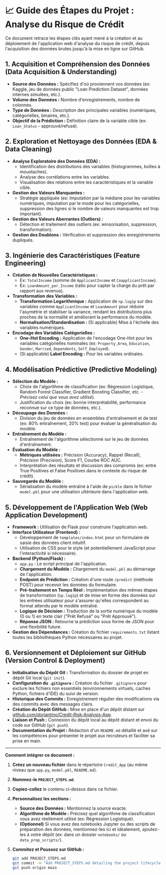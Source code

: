 # 📈 Guide des Étapes du Projet : Analyse du Risque de Crédit

Ce document retrace les étapes clés ayant mené à la création et au déploiement de l'application web d'analyse du risque de crédit, depuis l'acquisition des données brutes jusqu'à la mise en ligne sur GitHub.

## 1. Acquisition et Compréhension des Données (Data Acquisition & Understanding)

* **Source des Données :** Spécifiez d'où proviennent vos données (ex: Kaggle, jeu de données public "Loan Prediction Dataset", données internes simulées, etc.).
* **Volume des Données :** Nombre d'enregistrements, nombre de colonnes.
* **Type de Données :** Description des principales variables (numériques, catégorielles, binaires, etc.).
* **Objectif de la Prédiction :** Définition claire de la variable cible (ex: `Loan_Status` - approuvé/refusé).

## 2. Exploration et Nettoyage des Données (EDA & Data Cleaning)

* **Analyse Exploratoire des Données (EDA) :**
    * Identification des distributions des variables (histogrammes, boîtes à moustaches).
    * Analyse des corrélations entre les variables.
    * Visualisation des relations entre les caractéristiques et la variable cible.
* **Gestion des Valeurs Manquantes :**
    * Stratégie appliquée (ex: Imputation par la médiane pour les variables numériques, imputation par le mode pour les catégorielles, suppression des lignes si le nombre de valeurs manquantes est trop important).
* **Gestion des Valeurs Aberrantes (Outliers) :**
    * Détection et traitement des outliers (ex: winsorisation, suppression, transformation).
* **Gestion des Doublons :** Vérification et suppression des enregistrements dupliqués.

## 3. Ingénierie des Caractéristiques (Feature Engineering)

* **Création de Nouvelles Caractéristiques :**
    * Ex: `TotalIncome` (somme de `ApplicantIncome` et `CoapplicantIncome`).
    * Ex: `LoanAmount_per_Income` (ratio pour capter la charge du prêt par rapport aux revenus).
* **Transformation des Variables :**
    * **Transformation Logarithmique :** Application de `np.log1p` sur des variables comme `ApplicantIncome` et `LoanAmount` pour réduire l'asymétrie et stabiliser la variance, rendant les distributions plus proches de la normalité et améliorant la performance du modèle.
    * **Normalisation/Standardisation :** (Si applicable) Mise à l'échelle des variables numériques.
* **Encodage des Variables Catégorielles :**
    * **One-Hot Encoding :** Application de l'encodage One-Hot pour les variables catégorielles nominales (ex: `Property_Area`, `Education`, `Gender`, `Married`, `Dependents`, `Self_Employed`).
    * (Si applicable) **Label Encoding :** Pour les variables ordinales.

## 4. Modélisation Prédictive (Predictive Modeling)

* **Sélection du Modèle :**
    * Choix de l'algorithme de classification (ex: Régression Logistique, Random Forest Classifier, Gradient Boosting Classifier, etc. - *Précisez celui que vous avez utilisé*).
    * Justification du choix (ex: bonne interprétabilité, performance reconnue sur ce type de données, etc.).
* **Découpage des Données :**
    * Division du jeu de données en ensembles d'entraînement et de test (ex: 80% entraînement, 20% test) pour évaluer la généralisation du modèle.
* **Entraînement du Modèle :**
    * Entraînement de l'algorithme sélectionné sur le jeu de données d'entraînement.
* **Évaluation du Modèle :**
    * **Métriques utilisées :** Précision (Accuracy), Rappel (Recall), Précision (Precision), Score F1, Courbe ROC AUC.
    * Interprétation des résultats et discussion des compromis (ex: entre True Positives et False Positives dans le contexte du risque de crédit).
* **Sauvegarde du Modèle :**
    * Sérialisation du modèle entraîné à l'aide de `pickle` dans le fichier `model.pkl` pour une utilisation ultérieure dans l'application web.

## 5. Développement de l'Application Web (Web Application Development)

* **Framework :** Utilisation de Flask pour construire l'application web.
* **Interface Utilisateur (Frontend) :**
    * Développement de `templates/index.html` pour un formulaire de saisie des données client intuitif.
    * Utilisation de CSS pour le style (et potentiellement JavaScript pour l'interactivité si nécessaire).
* **Backend (Python/Flask) :**
    * `app.py` : Le script principal de l'application.
    * **Chargement du Modèle :** Chargement du `model.pkl` au démarrage de l'application.
    * **Endpoint de Prédiction :** Création d'une route `/predict` (méthode POST) pour recevoir les données du formulaire.
    * **Pré-traitement en Temps Réel :** Implémentation des mêmes étapes de transformation (`np.log1p`) et de mise en forme des données sur les entrées utilisateur pour s'assurer qu'elles correspondent au format attendu par le modèle entraîné.
    * **Logique de Décision :** Traduction de la sortie numérique du modèle (0 ou 1) en texte clair ("Prêt Refusé" ou "Prêt Approuvé").
    * **Réponse JSON :** Retourne la prédiction sous forme de JSON pour une flexibilité future.
* **Gestion des Dépendances :** Création du fichier `requirements.txt` listant toutes les bibliothèques Python nécessaires au projet.

## 6. Versionnement et Déploiement sur GitHub (Version Control & Deployment)

* **Initialisation du Dépôt Git :** Transformation du dossier de projet en dépôt Git local (`git init`).
* **Configuration du `.gitignore` :** Création du fichier `.gitignore` pour exclure les fichiers non essentiels (environnements virtuels, caches Python, fichiers d'IDE) du suivi de version.
* **Historique des Commits :** Enregistrement régulier des modifications via des commits avec des messages clairs.
* **Création du Dépôt GitHub :** Mise en place d'un dépôt distant sur [github.com/doriantino/Credit-Risk-Analysis-App](https://github.com/doriantino/Credit-Risk-Analysis-App).
* **Liaison et Push :** Connexion du dépôt local au dépôt distant et envoi du code sur GitHub (`git push`).
* **Documentation du Projet :** Rédaction d'un `README.md` détaillé et axé sur les compétences pour présenter le projet aux recruteurs et faciliter sa prise en main.

---

**Comment intégrer ce document :**

1.  **Créez un nouveau fichier** dans le répertoire `Credit_App` (au même niveau que `app.py`, `model.pkl`, `README.md`).
2.  **Nommez-le `PROJECT_STEPS.md`**.
3.  **Copiez-collez** le contenu ci-dessus dans ce fichier.
4.  **Personnalisez les sections :**
    * **Source des Données :** Mentionnez la source exacte.
    * **Algorithme de Modèle :** Précisez quel algorithme de classification vous avez réellement utilisé (ex: Régression Logistique).
    * **(Optionnel)** Si vous avez des notebooks Jupyter ou des scripts de préparation des données, mentionnez-les ici et idéalement, ajoutez-les à votre dépôt (ex: dans un dossier `notebooks/` ou `data_prep_scripts/`).

5.  **Commitez et Poussez sur GitHub :**
    ```bash
    git add PROJECT_STEPS.md
    git commit -m "Add PROJECT_STEPS.md detailing the project lifecycle"
    git push origin main
    ```